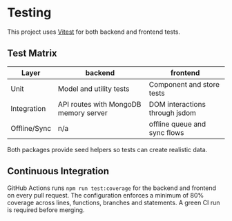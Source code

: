 # Testing

This project uses [Vitest](https://vitest.dev) for both backend and frontend tests.

## Test Matrix

| Layer | backend | frontend |
| --- | --- | --- |
| Unit | Model and utility tests | Component and store tests |
| Integration | API routes with MongoDB memory server | DOM interactions through jsdom |
| Offline/Sync | n/a | offline queue and sync flows |

Both packages provide seed helpers so tests can create realistic data.

## Continuous Integration

GitHub Actions runs `npm run test:coverage` for the backend and frontend on every pull request. The configuration enforces a minimum of 80% coverage across lines, functions, branches and statements. A green CI run is required before merging.
